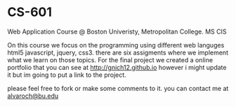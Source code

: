 # CS-601

Web Application Course @ Boston Univeristy, Metropolitan College. MS CIS

On this course we focus on the programming using different web languges html5 javascript, jquery, css3. there are six assigments where we
implement what we learn on those topics. For the final project we created a online portfolio that you can see at 
http://gnich12.github.io however i might update it but im going to put a link to the project. 

please feel free to fork or make some comments to it. you can contact me at alvaroch@bu.edu
